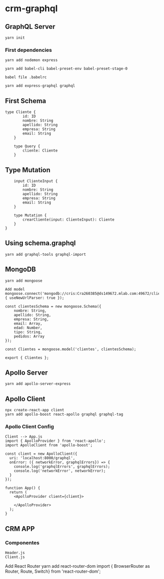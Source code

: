 # crm-graphql
## GraphQL Server
```
yarn init
```
### First dependencies
```
yarn add nodemon express
```
```
yarn add babel-cli babel-preset-env babel-preset-stage-0
```
```
babel file .babelrc
```
```
yarn add express-graphql graphql
```
## First Schema
```
type Cliente {
        id: ID
        nombre: String
        apellido: String
        empresa: String
        email: String
    }

    type Query {
        cliente: Cliente
    }
```

## Type Mutation
```
    input ClienteInput {
        id: ID
        nombre: String
        apellido: String
        empresa: String
        email: String
    }

    type Mutation {
        crearCliente(input: ClienteInput): Cliente
    }
}
```
## Using schema.graphql
```
yarn add graphql-tools graphql-import
```
## MongoDB
```
yarn add mongoose
```
```
Add model
mongoose.connect('mongodb://cris:Cra260385@ds149672.mlab.com:49672/clientes', { useNewUrlParser: true });

const clientesSchema = new mongoose.Schema({
    nombre: String,
    apellido: String,
    empresa: String,
    email: Array,
    edad: Number,
    tipo: String,
    pedidos: Array
});

const Clientes = mongoose.model('clientes', clientesSchema);

export { Clientes };
```
## Apollo Server
```
yarn add apollo-server-express
```
## Apollo Client
```
npx create-react-app client
yarn add apollo-boost react-apollo graphql graphql-tag
```

### Apollo Client Config
```
Client --> App.js
import { ApolloProvider } from 'react-apollo';
import ApolloClient from 'apollo-boost';

const client = new ApolloClient({
  uri: 'localhost:8000/graphql',
  onError: ({ networkError, graphqlErrors}) => {
    console.log('graphqlErrors', graphqlErrors);
    console.log('networkError', networkError);
  }
});

function App() {
  return (
    <ApolloProvider client={client}>

    </ApolloProvider>
  );
}
```

## CRM APP
### Componentes
```
Header.js
Client.js
```
Add React Router
yarn add react-router-dom
import { BrowserRouter as Router, Route, Switch} from 'react-router-dom';
```

